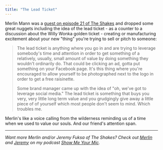```yaml
---
title: "The Lead Ticket"
---
```

<p>Merlin Mann was a <a href="http://www.muleradio.net/theshakes/21/">guest on episode 21 of The Shakes</a> and dropped some great nuggets including the idea of the lead ticket - as a counter to a discussion about the Willy Wonka golden ticket - creating or manufacturing excitement about your new "thing" you're trying to sell or pitch to someone:</p>
<blockquote><p>
  The lead ticket is anything where you go in and are trying to leverage somebody's time and attention in order to get something of a relatively, usually, small amount of value by doing something they wouldn't ordinarily do. That could be clicking an ad, gotta put something on your Facebook page. It's this thing where you're encouraged to allow yourself to be photographed next to the logo in order to get a free raisinette.</p>
<p>  Some brand manager came up with the idea of "oh, we've got to leverage social media." The lead ticket is something that buys you very, very little long term value and you grudgingly give away a little piece of of yourself which most people don't seem to mind. Which troubles me.
</p></blockquote>
<p>Merlin's like a voice calling from the wilderness reminding us of a time when we used to value our souls. And our friend's attention span.</p>
<hr>
<p><em>Want more Merlin and/or Jeremy Fuksa of The Shakes? Check out <a href="http://www.ssktn.com/smym/merlin-mann/">Merlin</a> and <a href="http://www.ssktn.com/smym/jeremy-fuksa/">Jeremy</a> on my podcast <a href="http://www.ssktn.com/category/smym/">Show Me Your Mic</a>.</em></p>
